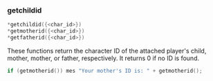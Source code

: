 ### getchildid
```c
*getchildid({<char_id>})
*getmotherid({<char_id>})
*getfatherid({<char_id>})
```

These functions return the character ID of the attached player's child,
mother, mother, or father, respectively. It returns 0 if no ID is found.

```c
if (getmotherid()) mes "Your mother's ID is: " + getmotherid();
```
